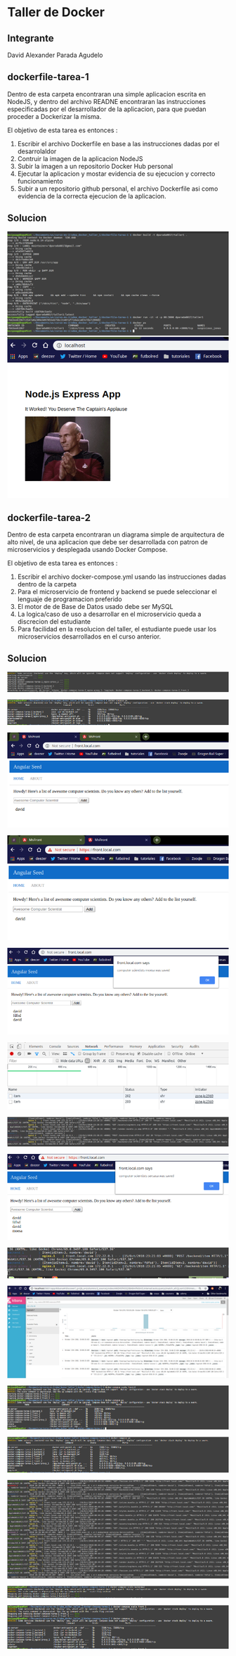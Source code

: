 Taller de Docker
================

Integrante
--------------
David Alexander Parada Agudelo


dockerfile-tarea-1
---------

Dentro de esta carpeta encontraran una simple aplicacion escrita en NodeJS, y dentro del archivo READNE encontraran
las instrucciones especificadas por el desarrollador de la aplicacion, para que puedan proceder a Dockerizar la misma.

El objetivo de esta tarea es entonces :

1. Escribir el archivo Dockerfile en base a las instrucciones dadas por el desarrolaldor
2. Contruir la imagen de la aplicacion NodeJS
3. Subir la imagen a un repositorio Docker Hub personal
4. Ejecutar la aplicacion y mostar evidencia de su ejecucion y correcto funcionamiento
5. Subir a un repositorio github personal, el archivo Dockerfile asi como evidencia de la correcta ejecucion de la aplicacion.


Solucion
---------------

![alt text](dockerfile-tarea-1/prueba-build.png)
![alt text](dockerfile-tarea-1/prueba1.png)


dockerfile-tarea-2
---------

Dentro de esta carpeta encontraran un diagrama simple de arquitectura de alto nivel, de una aplicacion que debe ser desarrollada con patron de microservicios y desplegada usando Docker Compose.

El objetivo de esta tarea es entonces :

1. Escribir el archivo docker-compose.yml usando las instrucciones dadas dentro de la carpeta
2. Para el microservicio de frontend y backend se puede seleccionar el lenguaje de programacion preferido
3. El motor de de Base de Datos usado debe ser MySQL
4. La logica/caso de uso a desarrollar en el microservicio queda a discrecion del estudiante
5. Para facilidad en la resolucion del taller, el estudiante puede usar los microservicios desarrollados en el curso anterior.

Solucion
---------------

![alt text](docker-compose-tarea-2/evidencias/iniciocontenedores.png)

![alt text](docker-compose-tarea-2/evidencias/contenedores.png)

![alt text](docker-compose-tarea-2/evidencias/frontapphttp.png)

![alt text](docker-compose-tarea-2/evidencias/frontapphttps.png)

![alt text](docker-compose-tarea-2/evidencias/peticionguardarhttp.png)

![alt text](docker-compose-tarea-2/evidencias/peticionesserver.png)

![alt text](docker-compose-tarea-2/evidencias/peticiondocker.png)

![alt text](docker-compose-tarea-2/evidencias/peticionguardarhttps.png)

![alt text](docker-compose-tarea-2/evidencias/logdocker.png)

![alt text](docker-compose-tarea-2/evidencias/logskibana.png)

![alt text](docker-compose-tarea-2/evidencias/escalamientofront.png)

![alt text](docker-compose-tarea-2/evidencias/escalamientocompleto.png)

![alt text](docker-compose-tarea-2/evidencias/llamadosscalamiento.png)

![alt text](docker-compose-tarea-2/evidencias/escalamientoback2.png)

![alt text](docker-compose-tarea-2/evidencias/escalamientofront2.png)





